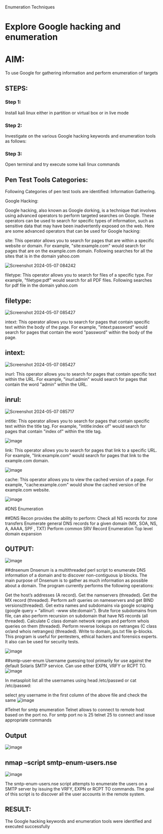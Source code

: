 
Enumeration Techniques

# Explore Google hacking and enumeration 

# AIM:

To use Google for gathering information and perform enumeration of targets

## STEPS:

### Step 1:

Install kali linux either in partition or virtual box or in live mode

### Step 2:

Investigate on the various Google hacking keywords and enumeration tools as follows:


### Step 3:
Open terminal and try execute some kali linux commands

## Pen Test Tools Categories:  

Following Categories of pen test tools are identified:
Information Gathering.

Google Hacking:

Google hacking, also known as Google dorking, is a technique that involves using advanced operators to perform targeted searches on Google. These operators can be used to search for specific types of information, such as sensitive data that may have been inadvertently exposed on the web. Here are some advanced operators that can be used for Google hacking:

site: This operator allows you to search for pages that are within a specific website or domain. For example, "site:example.com" would search for pages that are on the example.com domain.
Following searches for all the sites that is in the domain yahoo.com

![Screenshot 2024-05-07 084242](https://github.com/kavisree86/Enumeration/assets/145759687/209308b8-1716-4630-a20f-b12c70748e75)



filetype: This operator allows you to search for files of a specific type. For example, "filetype:pdf" would search for all PDF files.
Following searches for pdf file in the domain yahoo.com
## filetype:
![Screenshot 2024-05-07 085427](https://github.com/kavisree86/Enumeration/assets/145759687/69de6f3c-eb40-47c8-9e64-788d3ea13d1c)



intext: This operator allows you to search for pages that contain specific text within the body of the page. For example, "intext:password" would search for pages that contain the word "password" within the body of the page.
## intext:
![Screenshot 2024-05-07 085427](https://github.com/kavisree86/Enumeration/assets/145759687/618b343c-3d99-4ebd-91ec-133ab7f46d44)



inurl: This operator allows you to search for pages that contain specific text within the URL. For example, "inurl:admin" would search for pages that contain the word "admin" within the URL.

## inrul:
![Screenshot 2024-05-07 085717](https://github.com/kavisree86/Enumeration/assets/145759687/15a316a7-f030-42b7-be2a-07be3b6f98de)


intitle: This operator allows you to search for pages that contain specific text within the title tag. For example, "intitle:index of" would search for pages that contain "index of" within the title tag.

![image](https://github.com/kavisree86/Enumeration/assets/145759687/c23a250c-87cd-4893-a2fd-cf8708760914)




link: This operator allows you to search for pages that link to a specific URL. For example, "link:example.com" would search for pages that link to the example.com domain.

![image](https://github.com/kavisree86/Enumeration/assets/145759687/69921fae-2f9e-4ed1-a5c9-65d340da44dc)



cache: This operator allows you to view the cached version of a page. For example, "cache:example.com" would show the cached version of the example.com website.


![image](https://github.com/kavisree86/Enumeration/assets/145759687/a256999e-9981-49a0-a0b2-8b4559cf7cfc)


 
#DNS Enumeration


##DNS Recon
provides the ability to perform:
Check all NS records for zone transfers
Enumerate general DNS records for a given domain (MX, SOA, NS, A, AAAA, SPF , TXT)
Perform common SRV Record Enumeration
Top level domain expansion
## OUTPUT:
![image](https://github.com/kavisree86/Enumeration/assets/145759687/60bf4d4e-dd48-4af6-8e57-531e26deb990)








##dnsenum
Dnsenum is a multithreaded perl script to enumerate DNS information of a domain and to discover non-contiguous ip blocks. The main purpose of Dnsenum is to gather as much information as possible about a domain. The program currently performs the following operations:

Get the host’s addresses (A record).
Get the namservers (threaded).
Get the MX record (threaded).
Perform axfr queries on nameservers and get BIND versions(threaded).
Get extra names and subdomains via google scraping (google query = “allinurl: -www site:domain”).
Brute force subdomains from file, can also perform recursion on subdomain that have NS records (all threaded).
Calculate C class domain network ranges and perform whois queries on them (threaded).
Perform reverse lookups on netranges (C class or/and whois netranges) (threaded).
Write to domain_ips.txt file ip-blocks.
This program is useful for pentesters, ethical hackers and forensics experts. It also can be used for security tests.

![image](https://github.com/kavisree86/Enumeration/assets/145759687/ed40ceda-60e7-4da1-9dae-ca35c21529fc)


##smtp-user-enum
Username guessing tool primarily for use against the default Solaris SMTP service. Can use either EXPN, VRFY or RCPT TO.
![image](https://github.com/kavisree86/Enumeration/assets/145759687/d9691427-6972-4c25-bbf0-970e6380ec79)


In metasploit list all the usernames using head /etc/passwd or cat /etc/passwd:

select any username in the first column of the above file and check the same
![image](https://github.com/kavisree86/Enumeration/assets/145759687/35b4120d-3d02-49e1-a254-22581f289ef4)


#Telnet for smtp enumeration
Telnet allows to connect to remote host based on the port no. For smtp port no is 25
telnet <host address> 25 to connect
and issue appropriate commands
  
 ## Output
 ![image](https://github.com/kavisree86/Enumeration/assets/145759687/16f4df7e-9028-43d2-9f4f-b4242013d072)

  
  

## nmap –script smtp-enum-users.nse <hostname>
![image](https://github.com/kavisree86/Enumeration/assets/145759687/c0fdb08f-7cb5-4254-8c49-b2e15a728daa)


The smtp-enum-users.nse script attempts to enumerate the users on a SMTP server by issuing the VRFY, EXPN or RCPT TO commands. The goal of this script is to discover all the user accounts in the remote system.




## RESULT:
The Google hacking keywords and enumeration tools were identified and executed successfully

